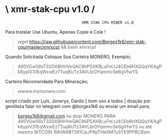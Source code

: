 # \ xmr-stak-cpu v1.0 /
                                      XMR STAK CPU MINER v1.0
Para Instalar Use Ubuntu, Apenas Copie e Cole !
> wget https://raw.githubusercontent.com/Borges1k6/xmr-stak-cpu/master/xmrscpt && bash xmrscpt

Quando Solicitada Coloque Sua Carteira MONERO, Exemplo;
> 495VGw58sT32DXBHHVeQAC8bP5XKBLuFnLtJ4CEb6HXQQqYKAgPk8ypiV31EqWxwEz7Tuq8UTz3AVLbrDYqmmcSe6gVfwYS

Carteira Recomendada Para Mineração;
> wwww.mymonero.com

script criado por Luis, Jonerys, Danilo [ bom uso á todos ]
doação por gentileza falar no telegram com @borges1k6
ou enviar um email para;
> borges1k6@gmail.com
ou doar MONERO PARA 
> 495VGw58sT32DXBHHVeQAC8bP5XKBLuFnLtJ4CEb6HXQQqYKAgPk8ypiV31EqWxwEz7Tuq8UTz3AVLbrDYqmmcSe6gVfwYS
ou até mesmo BITCOIN
> 1MnW9BT5R1CpJP8pTHeXM7u5YE9PPBC8sm




